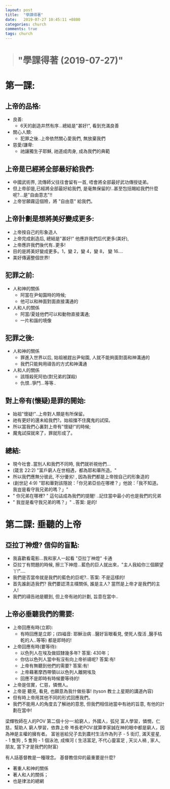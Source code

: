 ```yaml
---
layout: post
title:  "學課得著"
date:   2019-07-27 10:45:11 +0800
categories: church
comments: true
tags: church 
---
```



># "學課得著 (2019-07-27)" 

# 第一課:

## 上帝的品格:
- 良善:
    - 6天的創造井然有序...總結是"甚好!", 看到充滿良善
- 關心人類:
    - 犯罪之後..上帝依然關心愛我們, 無放棄我們
- 慈愛/謙卑:
    - 祂讓獨生子耶穌, 祂道成肉身, 成為我們的典範


## 上帝是已經將全部最好給我們:
- 中國武術界, 流傳師父往往會留有一首, 唔會將全部最好武功傳授徒弟。
- 但上帝卻是,已經將全部最好給我們, 是毫無保留的!..甚至包括賜給我們什麼呢?...是"自由意志"!!
- 上帝甘願霧這個險，將 "自由意" 給我們。


## 上帝計劃是想將美好變成更多:
- 上帝按自己的形象造人
- 上帝完成創造后,  總結是"甚好!" 他應許我們后代更多(美好),
- 上帝應許我們後代有..更多!
- 目的是將美好變成更多。1，變 2，變 4，變 8， 變 16....
- 美好傳遍整個世界!

## 犯罪之前:
 - 人和神的關係
    - 阿當在尹甸園時的時候;
    - 他可以和神面對面直接溝通的
 - 人和人的關係
    - 阿當/夏娃他們可以和動物直接溝通;
    - 一片和諧的境像
    
## 犯罪之後:
 - 人和神的關係
    - 罪進入世界以后, 始祖被趕出尹甸園, 人就不能夠面對面和神溝通的
    - 我們只能夠用禱告的方式和神溝通
 - 人和人的關係
    - 該隱殺死阿伯(對兄弟的謀殺)
    - 仇恨..爭鬥...等等..


## 對上帝有(懷疑)是罪的開始:
- 始祖"懷疑!"..上帝對人類是有所保留。
- 祂有更好的還未給我們?。始祖擋不住魔鬼的試探。
- 所以當我們心裏對上帝有"懷疑!"的時候;
- 魔鬼試探就來了，罪就形成了。


## 總結:
- 現今社會..當別人和我們不同時, 我們就祈視他們...
- (箴言 22:2) "富戶窮人在世相遇，都為耶和華所造。" 
- 所以我們應無分彼此, 不分優劣! , 因為我們都是上帝按自己的形象造的
- (創世記 4:9) "耶和華對該隱說：「你兄弟亞伯在哪裡？」他說：「我不知道。我豈是看守我兄弟的嗎？」" 
- " 你兄弟在哪裡? " 這句詁成為我們的提醒! ..記住當中最小的也是我們的兄弟
- " 我豈是看守我兄弟的嗎？」"  ..答案: 是的! 



# 第二課: 垂聽的上帝

## 亞拉丁神燈? 信仰的盲點:
- 我喜歡看電影...我和家人一起看 "亞拉丁神燈" 卡通
- 亞拉丁有問題的時候, 擦三下神燈...藍色的巨人就出來，"主人我給你三個願望丫!"....
- 我們是否當帝就是我們的藍色的巨呢?.. 答案: 不是這樣的!
- 首先誰創造我們?  我們要認清主樸關係, 誰是主人? 當然是上帝才是我們的主人!
- 我們的禱告祂是聽到, 但上帝有祂的計劃, 旨意在當中..


## 上帝必垂聽我們的需要:

- 上帝回應有時(立即):
    - 有時回應是立即；(四褔音: 耶穌治病 ..醫好盲眼看見, 使死人復活 ,醫手枯乾的人..等等) 都是即時的!
- 上帝回應有時(要等待):
    - 以色列人在埃及做奴隸幾多年? 答案: 430年；
    - 你估以色列人當中有沒有向上帝祈禱呢?  答案:有! 
    - 上帝有無聽到他們的需要? 答案:有! 
    - 上帝藉著摩西帶領以以色列人離開埃及
    - 回應不是即時有時候要等待的!
- 上帝是信實，仁慈，憐憫人。
- 上帝是 聽見, 看見, 也願意為我什做些事! (tyson 教士上星期的講道內容)
- 但有時上帝用其他不同的形式回應我們。
- 我們不能用人的角度去了解祂的意思, 但我們相信祂當中有祂的旨意, 有他的計劃在當中!


梁輝牧師在人的POV
第二個十分一:給窮人，外國人，弧兒
富人學習，憐憫，仁慈，幫助人
窮人學習，依靠上帝
岑長老POV:就算李家誠在神的眼中都是窮人，因為神是主權的擁有者。
富爸爸給兒子去到農村生活作為列子
        -  5 街灯, 滿天星星,  
        - 1 隻狗 , 5 隻狗
        - 1 個泳池,  成條河 
( 生活富足, 不代心靈富足 , 天災人禍 , 家人, 朋友, 當下才是我們的財富) 

有人話基督教是一種理念。
基督教信仰的最重要是什麼?
* 著重人和神的關係
* 著人和人的關係；
* 也是律法的總網



